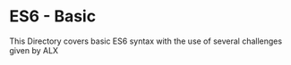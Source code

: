 # ES6 - Basic

This Directory covers basic ES6 syntax with the use of several challenges given by ALX
